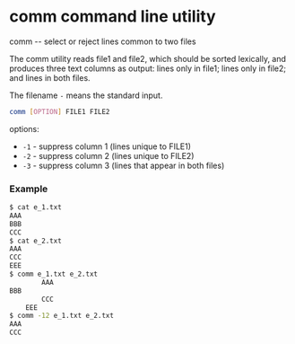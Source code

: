 # comm command line utility

comm -- select or reject lines common to two files

The comm utility reads file1 and file2, which should be sorted lexically, and produces three text columns as output: lines only in file1;
lines only in file2; and lines in both files.

The filename `-` means the standard input.

```bash
comm [OPTION] FILE1 FILE2
```

options:
* `-1` - suppress column 1 (lines unique to FILE1)
* `-2` - suppress column 2 (lines unique to FILE2)
* `-3` - suppress column 3 (lines that appear in both files)

### Example
```bash
$ cat e_1.txt 
AAA
BBB
CCC
$ cat e_2.txt 
AAA
CCC
EEE
$ comm e_1.txt e_2.txt 
		AAA
BBB
		CCC
	EEE
$ comm -12 e_1.txt e_2.txt 
AAA
CCC
```
